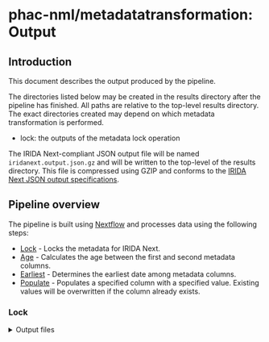 # phac-nml/metadatatransformation: Output

## Introduction

This document describes the output produced by the pipeline.

The directories listed below may be created in the results directory after the pipeline has finished. All paths are relative to the top-level results directory. The exact directories created may depend on which metadata transformation is performed.

- lock: the outputs of the metadata lock operation

The IRIDA Next-compliant JSON output file will be named `iridanext.output.json.gz` and will be written to the top-level of the results directory. This file is compressed using GZIP and conforms to the [IRIDA Next JSON output specifications](https://github.com/phac-nml/pipeline-standards#42-irida-next-json).

## Pipeline overview

The pipeline is built using [Nextflow](https://www.nextflow.io/) and processes data using the following steps:

- [Lock](#lock) - Locks the metadata for IRIDA Next.
- [Age](#age) - Calculates the age between the first and second metadata columns.
- [Earliest](#earliest) - Determines the earliest date among metadata columns.
- [Populate](#populate) - Populates a specified column with a specified value. Existing values will be overwritten if the column already exists.

### Lock

<details markdown="1">
<summary>Output files</summary>

- `transformation/`
  - An Irida-Next intended CSV-format file for locking metadata fields within Irida Next: `transformation.csv`
  - A user-intended CSV-format file for reference: `result.csv`

### Age

<details markdown="1">
<summary>Output files</summary>

- `transformation/`
  - An Irida-Next intended CSV-format file for reporting calculated ages within Irida Next: `transformation.csv`
  - A user-intended CSV-format file for reference: `result.csv`

</details>

### Earliest

<details markdown="1">
<summary>Output files</summary>

- `transformation/`
  - A CSV-formatted file for reporting to Irida Next the earliest dates among metadata columns for each sample (empty dates will not be reported): `transformation.csv`
  - A user-intended CSV-formatted file for reference (all dates will be reported): `result.csv`

</details>

### Populate

<details markdown="1">
<summary>Output files</summary>

- `transformation/`
  - A CSV-formatted file for reporting to IRIDA Next the populated column for each sample: `transformation.csv`
  - A user-intended CSV-formatted file for reference: `result.csv`

### Categorize

<details markdown="1">
<summary>Output files</summary>

- `transformation/`
  - A CSV-formatted file for reporting to IRIDA Next the source type column for each sample: `transformation.csv`
  - A user-intended CSV-formatted file for reference: `result.csv`

</details>

[Nextflow](https://www.nextflow.io/docs/latest/tracing.html) provides excellent functionality for generating various reports relevant to the running and execution of the pipeline. This will allow you to troubleshoot errors with the running of the pipeline, and also provide you with other information such as launch commands, run times and resource usage.
